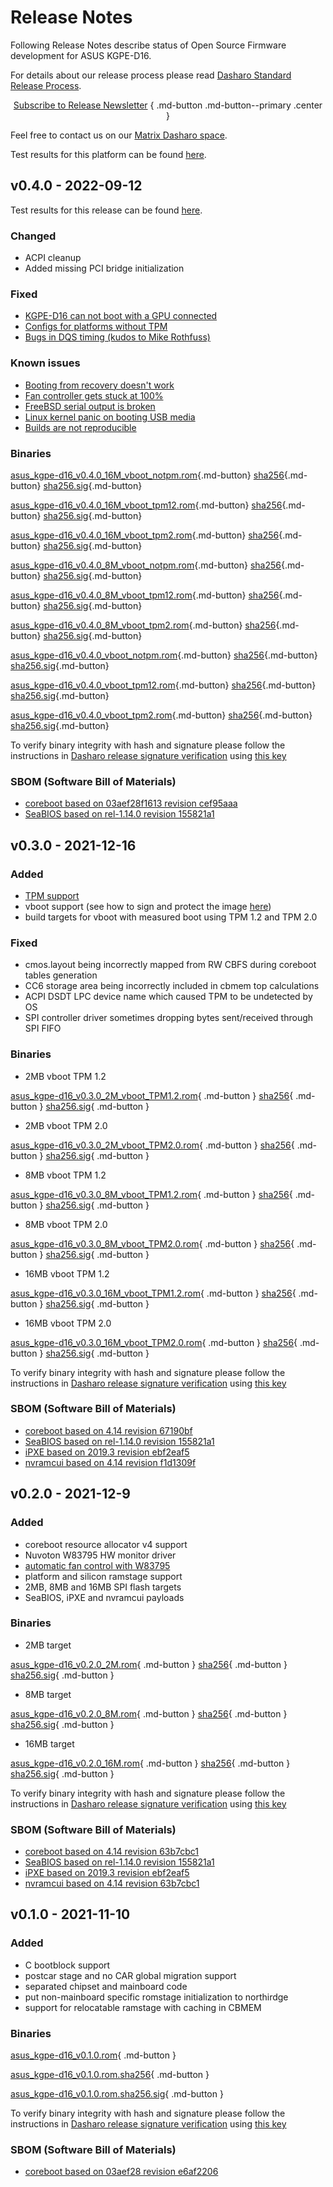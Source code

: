 # Release Notes

Following Release Notes describe status of Open Source Firmware development for
ASUS KGPE-D16.

For details about our release process please read
[Dasharo Standard Release Process](../../dev-proc/standard-release-process.md).

<center>

[Subscribe to Release Newsletter][newsletter]
{ .md-button .md-button--primary .center }

[newsletter]: https://newsletter.3mdeb.com/subscription/ozes4Jxuo

</center>

Feel free to contact us on our [Matrix Dasharo space](https://matrix.to/#/#dasharo:matrix.org).

Test results for this platform can be found
[here](https://docs.google.com/spreadsheets/d/1rsJECHmYrpkPSByTyt7jmMuQnExE20zW7Zk6c8oMk6E/edit?usp=sharing).

## v0.4.0 - 2022-09-12

Test results for this release can be found
[here](https://docs.google.com/spreadsheets/d/1rsJECHmYrpkPSByTyt7jmMuQnExE20zW7Zk6c8oMk6E/edit#gid=0).

### Changed

- ACPI cleanup
- Added missing PCI bridge initialization

### Fixed

- [KGPE-D16 can not boot with a GPU connected](https://github.com/Dasharo/dasharo-issues/issues/48)
- [Configs for platforms without TPM](https://github.com/Dasharo/dasharo-issues/issues/62)
- [Bugs in DQS timing (kudos to Mike Rothfuss)](https://github.com/Dasharo/coreboot/pull/116)

### Known issues

- [Booting from recovery doesn't work](https://github.com/Dasharo/dasharo-issues/issues/66)
- [Fan controller gets stuck at 100%](https://github.com/Dasharo/dasharo-issues/issues/169)
- [FreeBSD serial output is broken](https://github.com/Dasharo/dasharo-issues/issues/170)
- [Linux kernel panic on booting USB media](https://github.com/Dasharo/dasharo-issues/issues/171)
- [Builds are not reproducible](https://github.com/Dasharo/dasharo-issues/issues/189)

### Binaries

[asus_kgpe-d16_v0.4.0_16M_vboot_notpm.rom][asus_kgpe-d16_v0.4.0_16M_vboot_notpm.rom_file]{.md-button}
[sha256][asus_kgpe-d16_v0.4.0_16M_vboot_notpm.rom_hash]{.md-button}
[sha256.sig][asus_kgpe-d16_v0.4.0_16M_vboot_notpm.rom_sig]{.md-button}

[asus_kgpe-d16_v0.4.0_16M_vboot_tpm12.rom][asus_kgpe-d16_v0.4.0_16M_vboot_tpm12.rom_file]{.md-button}
[sha256][asus_kgpe-d16_v0.4.0_16M_vboot_tpm12.rom_hash]{.md-button}
[sha256.sig][asus_kgpe-d16_v0.4.0_16M_vboot_tpm12.rom_sig]{.md-button}

[asus_kgpe-d16_v0.4.0_16M_vboot_tpm2.rom][asus_kgpe-d16_v0.4.0_16M_vboot_tpm2.rom_file]{.md-button}
[sha256][asus_kgpe-d16_v0.4.0_16M_vboot_tpm2.rom_hash]{.md-button}
[sha256.sig][asus_kgpe-d16_v0.4.0_16M_vboot_tpm2.rom_sig]{.md-button}

[asus_kgpe-d16_v0.4.0_8M_vboot_notpm.rom][asus_kgpe-d16_v0.4.0_8M_vboot_notpm.rom_file]{.md-button}
[sha256][asus_kgpe-d16_v0.4.0_8M_vboot_notpm.rom_hash]{.md-button}
[sha256.sig][asus_kgpe-d16_v0.4.0_8M_vboot_notpm.rom_sig]{.md-button}

[asus_kgpe-d16_v0.4.0_8M_vboot_tpm12.rom][asus_kgpe-d16_v0.4.0_8M_vboot_tpm12.rom_file]{.md-button}
[sha256][asus_kgpe-d16_v0.4.0_8M_vboot_tpm12.rom_hash]{.md-button}
[sha256.sig][asus_kgpe-d16_v0.4.0_8M_vboot_tpm12.rom_sig]{.md-button}

[asus_kgpe-d16_v0.4.0_8M_vboot_tpm2.rom][asus_kgpe-d16_v0.4.0_8M_vboot_tpm2.rom_file]{.md-button}
[sha256][asus_kgpe-d16_v0.4.0_8M_vboot_tpm2.rom_hash]{.md-button}
[sha256.sig][asus_kgpe-d16_v0.4.0_8M_vboot_tpm2.rom_sig]{.md-button}

[asus_kgpe-d16_v0.4.0_vboot_notpm.rom][asus_kgpe-d16_v0.4.0_vboot_notpm.rom_file]{.md-button}
[sha256][asus_kgpe-d16_v0.4.0_vboot_notpm.rom_hash]{.md-button}
[sha256.sig][asus_kgpe-d16_v0.4.0_vboot_notpm.rom_sig]{.md-button}

[asus_kgpe-d16_v0.4.0_vboot_tpm12.rom][asus_kgpe-d16_v0.4.0_vboot_tpm12.rom_file]{.md-button}
[sha256][asus_kgpe-d16_v0.4.0_vboot_tpm12.rom_hash]{.md-button}
[sha256.sig][asus_kgpe-d16_v0.4.0_vboot_tpm12.rom_sig]{.md-button}

[asus_kgpe-d16_v0.4.0_vboot_tpm2.rom][asus_kgpe-d16_v0.4.0_vboot_tpm2.rom_file]{.md-button}
[sha256][asus_kgpe-d16_v0.4.0_vboot_tpm2.rom_hash]{.md-button}
[sha256.sig][asus_kgpe-d16_v0.4.0_vboot_tpm2.rom_sig]{.md-button}

To verify binary integrity with hash and signature please follow the
instructions in [Dasharo release signature verification](../../guides/signature-verification.md)
using [this key](https://raw.githubusercontent.com/3mdeb/3mdeb-secpack/master/dasharo/asus_kgpe-d16/asus-kgpe-d16-dasharo-release-v0.x-key.asc)

### SBOM (Software Bill of Materials)

- [coreboot based on 03aef28f1613 revision cef95aaa](https://github.com/Dasharo/coreboot/tree/cef95aaa)
- [SeaBIOS based on rel-1.14.0 revision 155821a1](https://github.com/Dasharo/SeaBIOS/tree/155821a1)

## v0.3.0 - 2021-12-16

### Added

- [TPM support](tpm-mboot.md)
- vboot support (see how to sign and protect the image [here](spi-wp.md#setting-flash-protection-for-vboot))
- build targets for vboot with measured boot using TPM 1.2 and TPM 2.0

### Fixed

- cmos.layout being incorrectly mapped from RW CBFS during coreboot tables generation
- CC6 storage area being incorrectly included in cbmem top calculations
- ACPI DSDT LPC device name which caused TPM to be undetected by OS
- SPI controller driver sometimes dropping bytes sent/received through SPI FIFO

### Binaries

- 2MB vboot TPM 1.2

[asus_kgpe-d16_v0.3.0_2M_vboot_TPM1.2.rom][v0.3.0_2m_tpm12_rom]{ .md-button }
[sha256][v0.3.0_2m_tpm12_sha]{ .md-button }
[sha256.sig][v0.3.0_2m_tpm12_sig]{ .md-button }

[v0.3.0_2m_tpm12_rom]: https://3mdeb.com/open-source-firmware/Dasharo/asus_kgpe-d16/asus_kgpe-d16_v0.3.0_2M_vboot_TPM1.2.rom
[v0.3.0_2m_tpm12_sha]: https://3mdeb.com/open-source-firmware/Dasharo/asus_kgpe-d16/asus_kgpe-d16_v0.3.0_2M_vboot_TPM1.2.rom.sha256
[v0.3.0_2m_tpm12_sig]: https://3mdeb.com/open-source-firmware/Dasharo/asus_kgpe-d16/asus_kgpe-d16_v0.3.0_2M_vboot_TPM1.2.rom.sha256.sig

- 2MB vboot TPM 2.0

[asus_kgpe-d16_v0.3.0_2M_vboot_TPM2.0.rom][v0.3.0_2m_tpm20_rom]{ .md-button }
[sha256][v0.3.0_2m_tpm20_sha]{ .md-button }
[sha256.sig][v0.3.0_2m_tpm20_sig]{ .md-button }

[v0.3.0_2m_tpm20_rom]: https://3mdeb.com/open-source-firmware/Dasharo/asus_kgpe-d16/asus_kgpe-d16_v0.3.0_2M_vboot_TPM2.0.rom
[v0.3.0_2m_tpm20_sha]: https://3mdeb.com/open-source-firmware/Dasharo/asus_kgpe-d16/asus_kgpe-d16_v0.3.0_2M_vboot_TPM2.0.rom.sha256
[v0.3.0_2m_tpm20_sig]: https://3mdeb.com/open-source-firmware/Dasharo/asus_kgpe-d16/asus_kgpe-d16_v0.3.0_2M_vboot_TPM2.0.rom.sha256.sig

- 8MB vboot TPM 1.2

[asus_kgpe-d16_v0.3.0_8M_vboot_TPM1.2.rom][v0.3.0_8m_tpm12_rom]{ .md-button }
[sha256][v0.3.0_8m_tpm12_sha]{ .md-button }
[sha256.sig][v0.3.0_8m_tpm12_sig]{ .md-button }

[v0.3.0_8m_tpm12_rom]: https://3mdeb.com/open-source-firmware/Dasharo/asus_kgpe-d16/asus_kgpe-d16_v0.3.0_8M_vboot_TPM1.2.rom
[v0.3.0_8m_tpm12_sha]: https://3mdeb.com/open-source-firmware/Dasharo/asus_kgpe-d16/asus_kgpe-d16_v0.3.0_8M_vboot_TPM1.2.rom.sha256
[v0.3.0_8m_tpm12_sig]: https://3mdeb.com/open-source-firmware/Dasharo/asus_kgpe-d16/asus_kgpe-d16_v0.3.0_8M_vboot_TPM1.2.rom.sha256.sig

- 8MB vboot TPM 2.0

[asus_kgpe-d16_v0.3.0_8M_vboot_TPM2.0.rom][v0.3.0_8m_tpm20_rom]{ .md-button }
[sha256][v0.3.0_8m_tpm20_sha]{ .md-button }
[sha256.sig][v0.3.0_8m_tpm20_sig]{ .md-button }

[v0.3.0_8m_tpm20_rom]: https://3mdeb.com/open-source-firmware/Dasharo/asus_kgpe-d16/asus_kgpe-d16_v0.3.0_8M_vboot_TPM2.0.rom
[v0.3.0_8m_tpm20_sha]: https://3mdeb.com/open-source-firmware/Dasharo/asus_kgpe-d16/asus_kgpe-d16_v0.3.0_8M_vboot_TPM2.0.rom.sha256
[v0.3.0_8m_tpm20_sig]: https://3mdeb.com/open-source-firmware/Dasharo/asus_kgpe-d16/asus_kgpe-d16_v0.3.0_8M_vboot_TPM2.0.rom.sha256.sig

- 16MB vboot TPM 1.2

[asus_kgpe-d16_v0.3.0_16M_vboot_TPM1.2.rom][v0.3.0_16m_tpm12_rom]{ .md-button }
[sha256][v0.3.0_16m_tpm12_sha]{ .md-button }
[sha256.sig][v0.3.0_16m_tpm12_sig]{ .md-button }

[v0.3.0_16m_tpm12_rom]: https://3mdeb.com/open-source-firmware/Dasharo/asus_kgpe-d16/asus_kgpe-d16_v0.3.0_16M_vboot_TPM1.2.rom
[v0.3.0_16m_tpm12_sha]: https://3mdeb.com/open-source-firmware/Dasharo/asus_kgpe-d16/asus_kgpe-d16_v0.3.0_16M_vboot_TPM1.2.rom.sha256
[v0.3.0_16m_tpm12_sig]: https://3mdeb.com/open-source-firmware/Dasharo/asus_kgpe-d16/asus_kgpe-d16_v0.3.0_16M_vboot_TPM1.2.rom.sha256.sig

- 16MB vboot TPM 2.0

[asus_kgpe-d16_v0.3.0_16M_vboot_TPM2.0.rom][v0.3.0_16m_tpm20_rom]{ .md-button }
[sha256][v0.3.0_16m_tpm20_sha]{ .md-button }
[sha256.sig][v0.3.0_16m_tpm20_sig]{ .md-button }

[v0.3.0_16m_tpm20_rom]: https://3mdeb.com/open-source-firmware/Dasharo/asus_kgpe-d16/asus_kgpe-d16_v0.3.0_16M_vboot_TPM2.0.rom
[v0.3.0_16m_tpm20_sha]: https://3mdeb.com/open-source-firmware/Dasharo/asus_kgpe-d16/asus_kgpe-d16_v0.3.0_16M_vboot_TPM2.0.rom.sha256
[v0.3.0_16m_tpm20_sig]: https://3mdeb.com/open-source-firmware/Dasharo/asus_kgpe-d16/asus_kgpe-d16_v0.3.0_16M_vboot_TPM2.0.rom.sha256.sig

To verify binary integrity with hash and signature please follow the
instructions in [Dasharo release signature verification](../../guides/signature-verification.md)
using [this key](https://raw.githubusercontent.com/3mdeb/3mdeb-secpack/master/dasharo/asus_kgpe-d16/asus-kgpe-d16-dasharo-release-v0.x-key.asc)

### SBOM (Software Bill of Materials)

- [coreboot based on 4.14 revision 67190bf](https://github.com/Dasharo/coreboot/commit/67190bf)
- [SeaBIOS based on rel-1.14.0 revision 155821a1](https://github.com/coreboot/seabios/commit/155821a1)
- [iPXE based on 2019.3 revision ebf2eaf5](https://github.com/ipxe/ipxe/commit/ebf2eaf5)
- [nvramcui based on 4.14 revision f1d1309f](https://github.com/Dasharo/coreboot/blob/f1d1309f/payloads/nvramcui/nvramcui.c)

## v0.2.0 - 2021-12-9

### Added

- coreboot resource allocator v4 support
- Nuvoton W83795 HW monitor driver
- [automatic fan control with W83795](fan-control.md)
- platform and silicon ramstage support
- 2MB, 8MB and 16MB SPI flash targets
- SeaBIOS, iPXE and nvramcui payloads

### Binaries

- 2MB target

[asus_kgpe-d16_v0.2.0_2M.rom][v0.2.0_2m_rom]{ .md-button }
[sha256][v0.2.0_2m_sha]{ .md-button }
[sha256.sig][v0.2.0_2m_sig]{ .md-button }

[v0.2.0_2m_rom]: https://3mdeb.com/open-source-firmware/Dasharo/asus_kgpe-d16/asus_kgpe-d16_v0.2.0_2M.rom
[v0.2.0_2m_sha]: https://3mdeb.com/open-source-firmware/Dasharo/asus_kgpe-d16/asus_kgpe-d16_v0.2.0_2M.rom.sha256
[v0.2.0_2m_sig]: https://3mdeb.com/open-source-firmware/Dasharo/asus_kgpe-d16/asus_kgpe-d16_v0.2.0_2M.rom.sha256.sig

- 8MB target

[asus_kgpe-d16_v0.2.0_8M.rom][v0.2.0_8m_rom]{ .md-button }
[sha256][v0.2.0_8m_sha]{ .md-button }
[sha256.sig][v0.2.0_8m_sig]{ .md-button }

[v0.2.0_8m_rom]: https://3mdeb.com/open-source-firmware/Dasharo/asus_kgpe-d16/asus_kgpe-d16_v0.2.0_8M.rom
[v0.2.0_8m_sha]: https://3mdeb.com/open-source-firmware/Dasharo/asus_kgpe-d16/asus_kgpe-d16_v0.2.0_8M.rom.sha256
[v0.2.0_8m_sig]: https://3mdeb.com/open-source-firmware/Dasharo/asus_kgpe-d16/asus_kgpe-d16_v0.2.0_8M.rom.sha256.sig

- 16MB target

[asus_kgpe-d16_v0.2.0_16M.rom][v0.2.0_16m_rom]{ .md-button }
[sha256][v0.2.0_16m_sha]{ .md-button }
[sha256.sig][v0.2.0_16m_sig]{ .md-button }

[v0.2.0_16m_rom]: https://3mdeb.com/open-source-firmware/Dasharo/asus_kgpe-d16/asus_kgpe-d16_v0.2.0_16M.rom
[v0.2.0_16m_sha]: https://3mdeb.com/open-source-firmware/Dasharo/asus_kgpe-d16/asus_kgpe-d16_v0.2.0_16M.rom.sha256
[v0.2.0_16m_sig]: https://3mdeb.com/open-source-firmware/Dasharo/asus_kgpe-d16/asus_kgpe-d16_v0.2.0_16M.rom.sha256.sig

To verify binary integrity with hash and signature please follow the
instructions in [Dasharo release signature verification](../../guides/signature-verification.md)
using [this key](https://raw.githubusercontent.com/3mdeb/3mdeb-secpack/master/dasharo/asus_kgpe-d16/asus-kgpe-d16-dasharo-release-v0.x-key.asc)

### SBOM (Software Bill of Materials)

- [coreboot based on 4.14 revision 63b7cbc1](https://github.com/Dasharo/coreboot/commit/63b7cbc1)
- [SeaBIOS based on rel-1.14.0 revision 155821a1](https://github.com/coreboot/seabios/commit/155821a1)
- [iPXE based on 2019.3 revision ebf2eaf5](https://github.com/ipxe/ipxe/commit/ebf2eaf5)
- [nvramcui based on 4.14 revision 63b7cbc1](https://github.com/Dasharo/coreboot/blob/63b7cbc1/payloads/nvramcui/nvramcui.c)

## v0.1.0 - 2021-11-10

### Added

- C bootblock support
- postcar stage and no CAR global migration support
- separated chipset and mainboard code
- put non-mainboard specific romstage initialization to northirdge
- support for relocatable ramstage with caching in CBMEM

### Binaries

[asus_kgpe-d16_v0.1.0.rom][v0.1.0_rom]{ .md-button }

[asus_kgpe-d16_v0.1.0.rom.sha256][v0.1.0_sha]{ .md-button }

[asus_kgpe-d16_v0.1.0.rom.sha256.sig][v0.1.0_sig]{ .md-button }

[v0.1.0_rom]: https://3mdeb.com/open-source-firmware/Dasharo/asus_kgpe-d16/asus_kgpe-d16_v0.1.0.rom
[v0.1.0_sha]: https://3mdeb.com/open-source-firmware/Dasharo/asus_kgpe-d16/asus_kgpe-d16_v0.1.0.rom.sha256
[v0.1.0_sig]: https://3mdeb.com/open-source-firmware/Dasharo/asus_kgpe-d16/asus_kgpe-d16_v0.1.0.rom.sha256.sig

To verify binary integrity with hash and signature please follow the
instructions in [Dasharo release signature verification](../../guides/signature-verification.md)
using [this key](https://raw.githubusercontent.com/3mdeb/3mdeb-secpack/master/dasharo/asus_kgpe-d16/asus-kgpe-d16-dasharo-release-v0.x-key.asc)

### SBOM (Software Bill of Materials)

- [coreboot based on 03aef28 revision e6af2206](https://github.com/Dasharo/coreboot/tree/e6af2206)

[newsletter]: https://newsletter.3mdeb.com/subscription/ozes4Jxuo
[asus_kgpe-d16_v0.4.0_16M_vboot_notpm.rom_file]: https://3mdeb.com/open-source-firmware/Dasharo/asus_kgpe-d16/v0.4.0/asus_kgpe-d16_v0.4.0_16M_vboot_notpm.rom
[asus_kgpe-d16_v0.4.0_16M_vboot_notpm.rom_hash]: https://3mdeb.com/open-source-firmware/Dasharo/asus_kgpe-d16/v0.4.0/asus_kgpe-d16_v0.4.0_16M_vboot_notpm.rom.sha256
[asus_kgpe-d16_v0.4.0_16M_vboot_notpm.rom_sig]: https://3mdeb.com/open-source-firmware/Dasharo/asus_kgpe-d16/v0.4.0/asus_kgpe-d16_v0.4.0_16M_vboot_notpm.rom.sha256.sig
[asus_kgpe-d16_v0.4.0_16M_vboot_tpm12.rom_file]: https://3mdeb.com/open-source-firmware/Dasharo/asus_kgpe-d16/v0.4.0/asus_kgpe-d16_v0.4.0_16M_vboot_tpm12.rom
[asus_kgpe-d16_v0.4.0_16M_vboot_tpm12.rom_hash]: https://3mdeb.com/open-source-firmware/Dasharo/asus_kgpe-d16/v0.4.0/asus_kgpe-d16_v0.4.0_16M_vboot_tpm12.rom.sha256
[asus_kgpe-d16_v0.4.0_16M_vboot_tpm12.rom_sig]: https://3mdeb.com/open-source-firmware/Dasharo/asus_kgpe-d16/v0.4.0/asus_kgpe-d16_v0.4.0_16M_vboot_tpm12.rom.sha256.sig
[asus_kgpe-d16_v0.4.0_16M_vboot_tpm2.rom_file]: https://3mdeb.com/open-source-firmware/Dasharo/asus_kgpe-d16/v0.4.0/asus_kgpe-d16_v0.4.0_16M_vboot_tpm2.rom
[asus_kgpe-d16_v0.4.0_16M_vboot_tpm2.rom_hash]: https://3mdeb.com/open-source-firmware/Dasharo/asus_kgpe-d16/v0.4.0/asus_kgpe-d16_v0.4.0_16M_vboot_tpm2.rom.sha256
[asus_kgpe-d16_v0.4.0_16M_vboot_tpm2.rom_sig]: https://3mdeb.com/open-source-firmware/Dasharo/asus_kgpe-d16/v0.4.0/asus_kgpe-d16_v0.4.0_16M_vboot_tpm2.rom.sha256.sig
[asus_kgpe-d16_v0.4.0_8M_vboot_notpm.rom_file]: https://3mdeb.com/open-source-firmware/Dasharo/asus_kgpe-d16/v0.4.0/asus_kgpe-d16_v0.4.0_8M_vboot_notpm.rom
[asus_kgpe-d16_v0.4.0_8M_vboot_notpm.rom_hash]: https://3mdeb.com/open-source-firmware/Dasharo/asus_kgpe-d16/v0.4.0/asus_kgpe-d16_v0.4.0_8M_vboot_notpm.rom.sha256
[asus_kgpe-d16_v0.4.0_8M_vboot_notpm.rom_sig]: https://3mdeb.com/open-source-firmware/Dasharo/asus_kgpe-d16/v0.4.0/asus_kgpe-d16_v0.4.0_8M_vboot_notpm.rom.sha256.sig
[asus_kgpe-d16_v0.4.0_8M_vboot_tpm12.rom_file]: https://3mdeb.com/open-source-firmware/Dasharo/asus_kgpe-d16/v0.4.0/asus_kgpe-d16_v0.4.0_8M_vboot_tpm12.rom
[asus_kgpe-d16_v0.4.0_8M_vboot_tpm12.rom_hash]: https://3mdeb.com/open-source-firmware/Dasharo/asus_kgpe-d16/v0.4.0/asus_kgpe-d16_v0.4.0_8M_vboot_tpm12.rom.sha256
[asus_kgpe-d16_v0.4.0_8M_vboot_tpm12.rom_sig]: https://3mdeb.com/open-source-firmware/Dasharo/asus_kgpe-d16/v0.4.0/asus_kgpe-d16_v0.4.0_8M_vboot_tpm12.rom.sha256.sig
[asus_kgpe-d16_v0.4.0_8M_vboot_tpm2.rom_file]: https://3mdeb.com/open-source-firmware/Dasharo/asus_kgpe-d16/v0.4.0/asus_kgpe-d16_v0.4.0_8M_vboot_tpm2.rom
[asus_kgpe-d16_v0.4.0_8M_vboot_tpm2.rom_hash]: https://3mdeb.com/open-source-firmware/Dasharo/asus_kgpe-d16/v0.4.0/asus_kgpe-d16_v0.4.0_8M_vboot_tpm2.rom.sha256
[asus_kgpe-d16_v0.4.0_8M_vboot_tpm2.rom_sig]: https://3mdeb.com/open-source-firmware/Dasharo/asus_kgpe-d16/v0.4.0/asus_kgpe-d16_v0.4.0_8M_vboot_tpm2.rom.sha256.sig
[asus_kgpe-d16_v0.4.0_vboot_notpm.rom_file]: https://3mdeb.com/open-source-firmware/Dasharo/asus_kgpe-d16/v0.4.0/asus_kgpe-d16_v0.4.0_vboot_notpm.rom
[asus_kgpe-d16_v0.4.0_vboot_notpm.rom_hash]: https://3mdeb.com/open-source-firmware/Dasharo/asus_kgpe-d16/v0.4.0/asus_kgpe-d16_v0.4.0_vboot_notpm.rom.sha256
[asus_kgpe-d16_v0.4.0_vboot_notpm.rom_sig]: https://3mdeb.com/open-source-firmware/Dasharo/asus_kgpe-d16/v0.4.0/asus_kgpe-d16_v0.4.0_vboot_notpm.rom.sha256.sig
[asus_kgpe-d16_v0.4.0_vboot_tpm12.rom_file]: https://3mdeb.com/open-source-firmware/Dasharo/asus_kgpe-d16/v0.4.0/asus_kgpe-d16_v0.4.0_vboot_tpm12.rom
[asus_kgpe-d16_v0.4.0_vboot_tpm12.rom_hash]: https://3mdeb.com/open-source-firmware/Dasharo/asus_kgpe-d16/v0.4.0/asus_kgpe-d16_v0.4.0_vboot_tpm12.rom.sha256
[asus_kgpe-d16_v0.4.0_vboot_tpm12.rom_sig]: https://3mdeb.com/open-source-firmware/Dasharo/asus_kgpe-d16/v0.4.0/asus_kgpe-d16_v0.4.0_vboot_tpm12.rom.sha256.sig
[asus_kgpe-d16_v0.4.0_vboot_tpm2.rom_file]: https://3mdeb.com/open-source-firmware/Dasharo/asus_kgpe-d16/v0.4.0/asus_kgpe-d16_v0.4.0_vboot_tpm2.rom
[asus_kgpe-d16_v0.4.0_vboot_tpm2.rom_hash]: https://3mdeb.com/open-source-firmware/Dasharo/asus_kgpe-d16/v0.4.0/asus_kgpe-d16_v0.4.0_vboot_tpm2.rom.sha256
[asus_kgpe-d16_v0.4.0_vboot_tpm2.rom_sig]: https://3mdeb.com/open-source-firmware/Dasharo/asus_kgpe-d16/v0.4.0/asus_kgpe-d16_v0.4.0_vboot_tpm2.rom.sha256.sig
